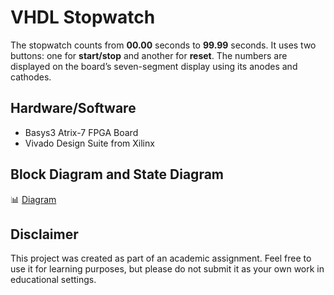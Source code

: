 # VHDL Stopwatch

The stopwatch counts from **00.00** seconds to **99.99** seconds. It uses two buttons: one for **start/stop** and another for **reset**. The numbers are displayed on the board’s seven-segment display using its anodes and cathodes.

## Hardware/Software

- Basys3 Atrix-7 FPGA Board
- Vivado Design Suite from Xilinx

## Block Diagram and State Diagram

📊 [Diagram](https://github.com/c0smin27/VHDL-Stopwatch/blob/main/cronometru.png)

## Disclaimer

This project was created as part of an academic assignment. Feel free to use it for learning purposes, but please do not submit it as your own work in educational settings.
